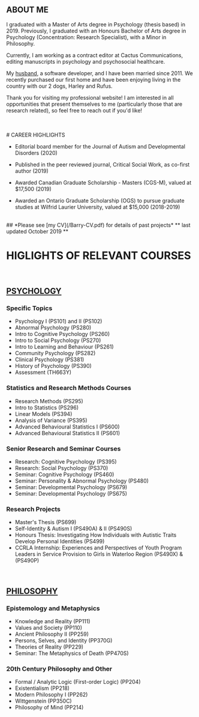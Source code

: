 ## ABOUT ME 
I graduated with a Master of Arts degree in Psychology (thesis based) in 2019. Previously, I graduated with an Honours Bachelor of Arts degree in Psychology (Concentration: Research Specialist), with a Minor in Philosophy. 

Currently, I am working as a contract editor at Cactus Communications, editing manuscripts in psychology and psychosocial healthcare.

My [husband](https://www.mrbarry.com/), a software developer, and I have been married since 2011. We recently purchased our first home and have been enjoying living in the country with our 2 dogs, Harley and Rufus.

Thank you for visiting my professional website! I am interested in all opportunities that present themselves to me (particularly those that are research related), so feel free to reach out if you'd like!

<br>


<br/>
# CAREER HIGHLIGHTS

 - Editorial board member for the Journal of Autism and Developmental Disorders (2020)

 - Published in the peer reviewed journal, Critical Social Work, as co-first author (2019)

 - Awarded Canadian Graduate Scholarship - Masters (CGS-M), valued at $17,500 (2019)

 - Awarded an Ontario Graduate Scholarship (OGS) to pursue graduate studies at Wilfrid Laurier University, valued at $15,000 (2018-2019)



<br/> 
## *Please see [my CV](/Barry-CV.pdf) for details of past projects* 
 		** last updated October 2019 **


# HIGLIGHTS OF RELEVANT COURSES
<br/>

## <u>PSYCHOLOGY</u>

### Specific Topics

 - Psychology I (PS101) and II (PS102) 
 - Abnormal Psychology (PS280) 
 - Intro to Cognitive Psychology (PS260) 
 - Intro to Social Psychology (PS270) 
 - Intro to Learning and Behaviour (PS261) 
 - Community Psychology (PS282) 
 - Clinical Psychology (PS381) 
 - History of Psychology (PS390) 
 - Assessment (TH663Y)

### Statistics and Research Methods Courses

 - Research Methods (PS295) 
 - Intro to Statistics (PS296) 
 - Linear Models (PS394) 
 - Analysis of Variance (PS395) 
 - Advanced Behavioural Statistics I (PS600)
 - Advanced Behavioural Statistics II (PS601)

### Senior Research and Seminar Courses

 - Research: Cognitive Psychology (PS395) 
 - Research: Social Psychology (PS370) 
 - Seminar: Cognitive Psychology (PS460)
 - Seminar: Personality & Abnormal Psychology (PS480) 
 - Seminar: Developmental Psychology (PS679)
 - Seminar: Developmental Psychology (PS675)

### Research Projects

 - Master's Thesis (PS699)
 - Self-Identity & Autism I (PS490A) & II (PS490S)
 - Honours Thesis: Investigating How Individuals with Autistic Traits Develop Personal Identities (PS499)
 - CCRLA Internship: Experiences and Perspectives of Youth Program Leaders in Service Provision to Girls in Waterloo Region (PS490X) & (PS490P)

<br/>

## <u> PHILOSOPHY </u>

### Epistemology and Metaphysics

 - Knowledge and Reality (PP111) 
 - Values and Society (PP110) 
 - Ancient Philosophy II (PP259) 
 - Persons, Selves, and Identity (PP370G) 
 - Theories of Reality (PP229)
 - Seminar: The Metaphysics of Death (PP470S) 

### 20th Century Philosophy and Other

 - Formal / Analytic Logic (First-order Logic) (PP204) 
 - Existentialism (PP218) 
 - Modern Philosophy I (PP262) 
 - Wittgenstein (PP350C) 
 - Philosophy of Mind (PP214)



